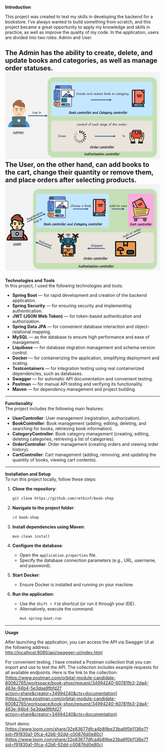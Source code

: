**Introduction**

This project was created to test my skills in developing the backend for a bookstore. I’ve always wanted to build something from scratch, and this project became a great opportunity to apply my knowledge and skills in practice, as well as improve the quality of my code. In the application, users are divided into two roles: Admin and User.

The Admin has the ability to create, delete, and update books and categories, as well as manage order statuses.
![Admin.JPG](Admin.JPG)
The User, on the other hand, can add books to the cart, change their quantity or remove them, and place orders after selecting products.
![User.JPG](User.JPG)
---

**Technologies and Tools**  
In this project, I used the following technologies and tools:

- **Spring Boot** — for rapid development and creation of the backend application.
- **Spring Security** — for ensuring security and implementing authentication.
- **JWT (JSON Web Token)** — for token-based authentication and authorization.
- **Spring Data JPA** — for convenient database interaction and object-relational mapping.
- **MySQL** — as the database to ensure high performance and ease of management.
- **Liquibase** — for database migration management and schema version control.
- **Docker** — for containerizing the application, simplifying deployment and scaling.
- **Testcontainers** — for integration testing using real containerized dependencies, such as databases.
- **Swagger** — for automatic API documentation and convenient testing.
- **Postman** — for manual API testing and verifying its functionality.
- **Maven** — for dependency management and project building.

---

**Functionality**  
The project includes the following main features:

- **UserController**: User management (registration, authorization).
- **BookController**: Book management (adding, editing, deleting, and searching for books, retrieving book information).
- **CategoryController**: Book category management (creating, editing, deleting categories, retrieving a list of categories).
- **OrderController**: Order management (creating orders and viewing order history).
- **CartController**: Cart management (adding, removing, and updating the quantity of books, viewing cart contents).

---

**Installation and Setup**  
To run this project locally, follow these steps:

1. **Clone the repository**:
   ```bash
   git clone https://github.com/retkinf/book-shop
   ```

2. **Navigate to the project folder**:
   ```bash
   cd book-shop
   ```

3. **Install dependencies using Maven**:
   ```bash
   mvn clean install
   ```

4. **Configure the database**:
    - Open the `application.properties` file.
    - Specify the database connection parameters (e.g., URL, username, and password).

5. **Start Docker**:
    - Ensure Docker is installed and running on your machine.

6. **Run the application**:
    - Use the `Shift + F10` shortcut (or run it through your IDE).
    - Alternatively, execute the command:
      ```bash
      mvn spring-boot:run
      ```

---

**Usage**

After launching the application, you can access the API via Swagger UI at the following address:  
[http://localhost:8080/api/swagger-ui/index.html](http://localhost:8080/api/swagger-ui/index.html)

For convenient testing, I have created a Postman collection that you can import and use to test the API. The collection includes example requests for all available endpoints. Here is the link to the collection:  
[https://www.postman.com/orbital-module-candidate-80082765/workspace/book-shop/request/34994240-60781fb3-2da4-463e-94b4-5e3daa9fbfd2?action=share&creator=34994240&ctx=documentation](https://www.postman.com/orbital-module-candidate-80082765/workspace/book-shop/request/34994240-60781fb3-2da4-463e-94b4-5e3daa9fbfd2?action=share&creator=34994240&ctx=documentation)

Short demo:    
[https://www.loom.com/share/32e83677dfca4b89be23ba6f0b1136e7?sid=f91830a1-0fca-42b6-92dd-c00876d0e80c](https://www.loom.com/share/32e83677dfca4b89be23ba6f0b1136e7?sid=f91830a1-0fca-42b6-92dd-c00876d0e80c)